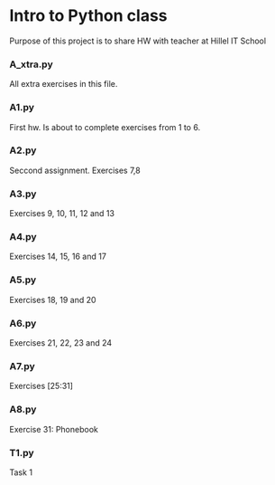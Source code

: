 # Intro to Python class
Purpose of this project is to share HW with teacher at Hillel IT School

### A_xtra.py
All extra exercises in this file.

### A1.py
First hw. Is about to complete exercises from 1 to 6.

### A2.py
Seccond assignment. Exercises 7,8

### A3.py
Exercises 9, 10, 11, 12 and 13

### A4.py
Exercises 14, 15, 16 and 17

### A5.py
Exercises 18, 19 and 20

### A6.py
Exercises 21, 22, 23 and 24

### A7.py
Exercises [25:31]

### A8.py
Exercise 31: Phonebook

### T1.py
Task 1

